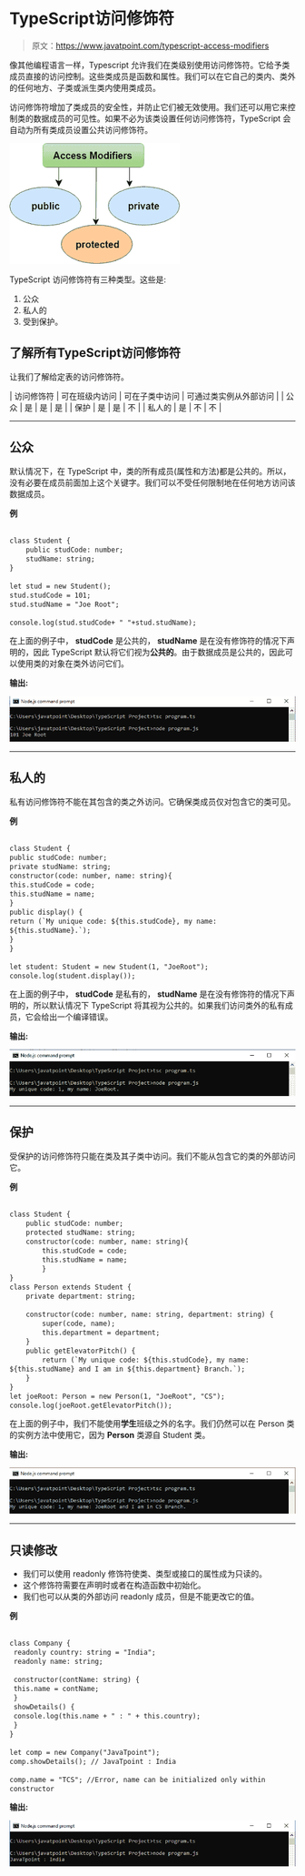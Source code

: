 # TypeScript访问修饰符

> 原文：<https://www.javatpoint.com/typescript-access-modifiers>

像其他编程语言一样，Typescript 允许我们在类级别使用访问修饰符。它给予类成员直接的访问控制。这些类成员是函数和属性。我们可以在它自己的类内、类外的任何地方、子类或派生类内使用类成员。

访问修饰符增加了类成员的安全性，并防止它们被无效使用。我们还可以用它来控制类的数据成员的可见性。如果不必为该类设置任何访问修饰符，TypeScript 会自动为所有类成员设置公共访问修饰符。

![TypeScript Access Modifiers](img/953f3a29314842565d83cd290804a9ce.png)

TypeScript 访问修饰符有三种类型。这些是:

1.  公众
2.  私人的
3.  受到保护。

## 了解所有TypeScript访问修饰符

让我们了解给定表的访问修饰符。

| 访问修饰符 | 可在班级内访问 | 可在子类中访问 | 可通过类实例从外部访问 |
| 公众 | 是 | 是 | 是 |
| 保护 | 是 | 是 | 不 |
| 私人的 | 是 | 不 | 不 |

* * *

## 公众

默认情况下，在 TypeScript 中，类的所有成员(属性和方法)都是公共的。所以，没有必要在成员前面加上这个关键字。我们可以不受任何限制地在任何地方访问该数据成员。

**例**

```

class Student {
    public studCode: number;
    studName: string;
}

let stud = new Student();
stud.studCode = 101;
stud.studName = "Joe Root";

console.log(stud.studCode+ " "+stud.studName);

```

在上面的例子中， **studCode** 是公共的， **studName** 是在没有修饰符的情况下声明的，因此 TypeScript 默认将它们视为**公共的**。由于数据成员是公共的，因此可以使用类的对象在类外访问它们。

**输出:**

![TypeScript Access Modifiers](img/f22321239ded713269e91a464dadef26.png)

* * *

## 私人的

私有访问修饰符不能在其包含的类之外访问。它确保类成员仅对包含它的类可见。

**例**

```

class Student {
public studCode: number;
private studName: string;
constructor(code: number, name: string){
this.studCode = code;
this.studName = name;
}
public display() {
return (`My unique code: ${this.studCode}, my name: ${this.studName}.`);
}
}

let student: Student = new Student(1, "JoeRoot");
console.log(student.display());

```

在上面的例子中， **studCode** 是私有的， **studName** 是在没有修饰符的情况下声明的，所以默认情况下 TypeScript 将其视为公共的。如果我们访问类外的私有成员，它会给出一个编译错误。

**输出:**

![TypeScript Access Modifiers](img/5a7dc96312497b2e1b27dabcdb28d7df.png)

* * *

## 保护

受保护的访问修饰符只能在类及其子类中访问。我们不能从包含它的类的外部访问它。

**例**

```

class Student {
    public studCode: number;
    protected studName: string;
    constructor(code: number, name: string){
        this.studCode = code;
        this.studName = name;
        }
}
class Person extends Student {
    private department: string;

    constructor(code: number, name: string, department: string) {
        super(code, name);
        this.department = department;
    }
    public getElevatorPitch() {
        return (`My unique code: ${this.studCode}, my name: ${this.studName} and I am in ${this.department} Branch.`);
    }
}
let joeRoot: Person = new Person(1, "JoeRoot", "CS");
console.log(joeRoot.getElevatorPitch());

```

在上面的例子中，我们不能使用**学生**班级之外的名字。我们仍然可以在 Person 类的实例方法中使用它，因为 **Person** 类源自 Student 类。

**输出:**

![TypeScript Access Modifiers](img/1cee6c6288b52c78a00e0f18af79b10f.png)

* * *

## 只读修改

*   我们可以使用 readonly 修饰符使类、类型或接口的属性成为只读的。
*   这个修饰符需要在声明时或者在构造函数中初始化。
*   我们也可以从类的外部访问 readonly 成员，但是不能更改它的值。

**例**

```

class Company {
 readonly country: string = "India";
 readonly name: string;

 constructor(contName: string) {
 this.name = contName;
 }
 showDetails() {
 console.log(this.name + " : " + this.country);
 }
}

let comp = new Company("JavaTpoint");
comp.showDetails(); // JavaTpoint : India

comp.name = "TCS"; //Error, name can be initialized only within constructor

```

**输出:**

![TypeScript Access Modifiers](img/dbf1e4c6d21953bac509c4a65bed18f9.png)